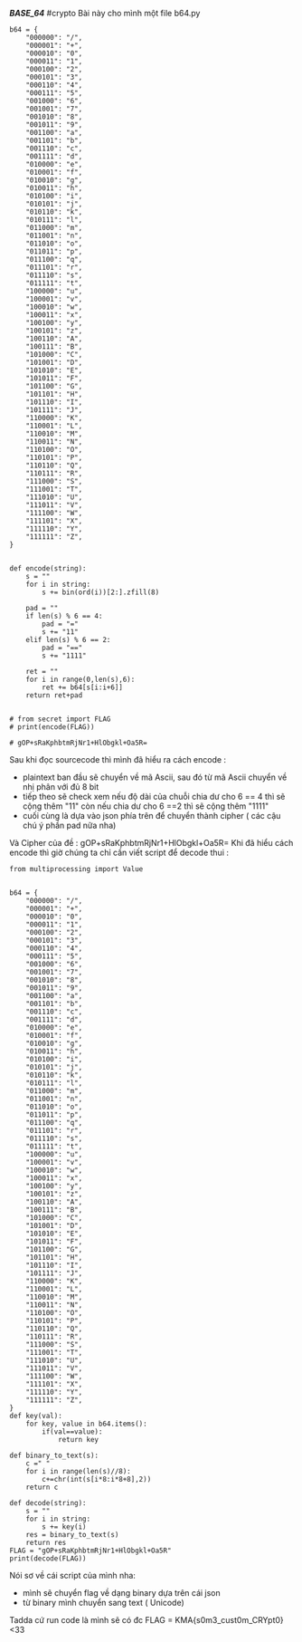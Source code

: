 ***BASE_64***
#crypto
Bài này cho mình một file b64.py 
~~~
b64 = {
    "000000": "/",
    "000001": "+",
    "000010": "0",
    "000011": "1",
    "000100": "2",
    "000101": "3",
    "000110": "4",
    "000111": "5",
    "001000": "6",
    "001001": "7",
    "001010": "8",
    "001011": "9",
    "001100": "a",
    "001101": "b",
    "001110": "c",
    "001111": "d",
    "010000": "e",
    "010001": "f",
    "010010": "g",
    "010011": "h",
    "010100": "i",
    "010101": "j",
    "010110": "k",
    "010111": "l",
    "011000": "m",
    "011001": "n",
    "011010": "o",
    "011011": "p",
    "011100": "q",
    "011101": "r",
    "011110": "s",
    "011111": "t",
    "100000": "u",
    "100001": "v",
    "100010": "w",
    "100011": "x",
    "100100": "y",
    "100101": "z",
    "100110": "A",
    "100111": "B",
    "101000": "C",
    "101001": "D",
    "101010": "E",
    "101011": "F",
    "101100": "G",
    "101101": "H",
    "101110": "I",
    "101111": "J",
    "110000": "K",
    "110001": "L",
    "110010": "M",
    "110011": "N",
    "110100": "O",
    "110101": "P",
    "110110": "Q",
    "110111": "R",
    "111000": "S",
    "111001": "T",
    "111010": "U",
    "111011": "V",
    "111100": "W",
    "111101": "X",
    "111110": "Y",
    "111111": "Z",
}


def encode(string):
    s = ""
    for i in string:
        s += bin(ord(i))[2:].zfill(8)
       
    pad = ""
    if len(s) % 6 == 4:
        pad = "="
        s += "11"
    elif len(s) % 6 == 2:
        pad = "=="
        s += "1111"
    
    ret = ""
    for i in range(0,len(s),6):
        ret += b64[s[i:i+6]]
    return ret+pad
    

# from secret import FLAG
# print(encode(FLAG))

# gOP+sRaKphbtmRjNr1+HlObgkl+Oa5R=
~~~
Sau khi đọc sourcecode thì mình đã hiểu ra cách encode :
   - plaintext ban đầu sẽ chuyển về mã Ascii, sau đó từ mã Ascii chuyển về nhị phân với đủ 8 bit
   - tiếp theo sẽ check xem nếu độ dài của chuỗi chia dư cho 6 == 4 thì sẽ cộng thêm "11" còn nếu chia dư cho 6 ==2 thì sẽ cộng thêm "1111"
   - cuối cùng là dựa vào json phía trên để chuyển thành cipher ( các cậu chú ý phần pad nữa nha)
   
Và Cipher của đề :  gOP+sRaKphbtmRjNr1+HlObgkl+Oa5R=
Khi đã hiểu cách encode thì giờ chúng ta chỉ cần viết script để decode thui :

~~~
from multiprocessing import Value


b64 = {
    "000000": "/",
    "000001": "+",
    "000010": "0",
    "000011": "1",
    "000100": "2",
    "000101": "3",
    "000110": "4",
    "000111": "5",
    "001000": "6",
    "001001": "7",
    "001010": "8",
    "001011": "9",
    "001100": "a",
    "001101": "b",
    "001110": "c",
    "001111": "d",
    "010000": "e",
    "010001": "f",
    "010010": "g",
    "010011": "h",
    "010100": "i",
    "010101": "j",
    "010110": "k",
    "010111": "l",
    "011000": "m",
    "011001": "n",
    "011010": "o",
    "011011": "p",
    "011100": "q",
    "011101": "r",
    "011110": "s",
    "011111": "t",
    "100000": "u",
    "100001": "v",
    "100010": "w",
    "100011": "x",
    "100100": "y",
    "100101": "z",
    "100110": "A",
    "100111": "B",
    "101000": "C",
    "101001": "D",
    "101010": "E",
    "101011": "F",
    "101100": "G",
    "101101": "H",
    "101110": "I",
    "101111": "J",
    "110000": "K",
    "110001": "L",
    "110010": "M",
    "110011": "N",
    "110100": "O",
    "110101": "P",
    "110110": "Q",
    "110111": "R",
    "111000": "S",
    "111001": "T",
    "111010": "U",
    "111011": "V",
    "111100": "W",
    "111101": "X",
    "111110": "Y",
    "111111": "Z",
}
def key(val):
    for key, value in b64.items():
        if(val==value):
            return key

def binary_to_text(s):
    c =" "
    for i in range(len(s)//8):
        c+=chr(int(s[i*8:i*8+8],2))   
    return c

def decode(string):
    s = ""
    for i in string:
        s += key(i)
    res = binary_to_text(s)
    return res 
FLAG = "gOP+sRaKphbtmRjNr1+HlObgkl+Oa5R"
print(decode(FLAG))
~~~
Nói sơ về cái script của mình nha:
  - mình sẽ chuyển flag về dạng binary dựa trên cái json
  - từ binary mình chuyển sang text ( Unicode)
  
Tadda cứ run code là mình sẽ có đc FLAG = KMA{s0m3_cust0m_CRYpt0}
<33
